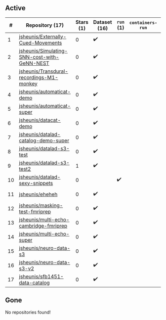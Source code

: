 ## Active
| # | Repository (17) | Stars (1) | Dataset (16) | `run` (1) | `containers-run` | Last Modified |
| --- | --- | --- | --- | --- | --- | --- |
| 1 | [jsheunis/Externally-Cued-Movements](https://github.com/jsheunis/Externally-Cued-Movements) | 0 | :heavy_check_mark: |  |  | 2022-05-24 07:26:10+00:00 |
| 2 | [jsheunis/Simulating-SNN-cost-with-GeNN-NEST](https://github.com/jsheunis/Simulating-SNN-cost-with-GeNN-NEST) | 0 | :heavy_check_mark: |  |  | 2022-05-24 07:27:09+00:00 |
| 3 | [jsheunis/Transdural-recordings-M1-monkey](https://github.com/jsheunis/Transdural-recordings-M1-monkey) | 0 | :heavy_check_mark: |  |  | 2022-05-24 07:26:47+00:00 |
| 4 | [jsheunis/automaticat-demo](https://github.com/jsheunis/automaticat-demo) | 0 | :heavy_check_mark: |  |  | 2023-02-23 23:11:04+00:00 |
| 5 | [jsheunis/automaticat-super](https://github.com/jsheunis/automaticat-super) | 0 | :heavy_check_mark: |  |  | 2022-06-14 07:30:50+00:00 |
| 6 | [jsheunis/datacat-demo](https://github.com/jsheunis/datacat-demo) | 0 | :heavy_check_mark: |  |  | 2022-05-17 14:35:15+00:00 |
| 7 | [jsheunis/datalad-catalog-demo-super](https://github.com/jsheunis/datalad-catalog-demo-super) | 0 | :heavy_check_mark: |  |  | 2023-03-31 19:21:56+00:00 |
| 8 | [jsheunis/datalad-s3-test](https://github.com/jsheunis/datalad-s3-test) | 0 | :heavy_check_mark: |  |  | 2021-05-12 09:55:28+00:00 |
| 9 | [jsheunis/datalad-s3-test2](https://github.com/jsheunis/datalad-s3-test2) | 1 | :heavy_check_mark: |  |  | 2021-05-12 14:22:52+00:00 |
| 10 | [jsheunis/datalad-sexy-snippets](https://github.com/jsheunis/datalad-sexy-snippets) | 0 |  | :heavy_check_mark: |  | 2023-12-11 19:14:22+00:00 |
| 11 | [jsheunis/eheheh](https://github.com/jsheunis/eheheh) | 0 | :heavy_check_mark: |  |  | 2022-09-27 11:49:16+00:00 |
| 12 | [jsheunis/masking-test-fmriprep](https://github.com/jsheunis/masking-test-fmriprep) | 0 | :heavy_check_mark: |  |  | 2022-03-17 10:23:27+00:00 |
| 13 | [jsheunis/multi-echo-cambridge-fmriprep](https://github.com/jsheunis/multi-echo-cambridge-fmriprep) | 0 | :heavy_check_mark: |  |  | 2022-03-15 22:39:52+00:00 |
| 14 | [jsheunis/multi-echo-super](https://github.com/jsheunis/multi-echo-super) | 0 | :heavy_check_mark: |  |  | 2022-06-30 14:11:36+00:00 |
| 15 | [jsheunis/neuro-data-s3](https://github.com/jsheunis/neuro-data-s3) | 0 | :heavy_check_mark: |  |  | 2021-06-01 13:30:30+00:00 |
| 16 | [jsheunis/neuro-data-s3-v2](https://github.com/jsheunis/neuro-data-s3-v2) | 0 | :heavy_check_mark: |  |  | 2021-05-20 13:33:24+00:00 |
| 17 | [jsheunis/sfb1451-data-catalog](https://github.com/jsheunis/sfb1451-data-catalog) | 0 | :heavy_check_mark: |  |  | 2022-05-24 09:27:01+00:00 |

## Gone
No repositories found!
